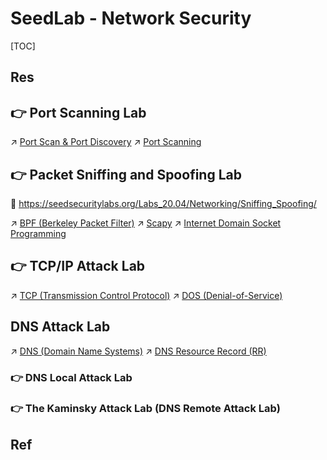 # SeedLab - Network Security

[TOC]



## Res



## 👉 Port Scanning Lab
↗ [Port Scan & Port Discovery](../../../../⛈️%20Risk%20Management/🐗%20Cybersecurity%20Threats%20&%20Attacks/🛰️%20Cyber%20Threat%20Intelligence%20(CTI)%20&%20Reconnaissance/Active%20Recon/Port%20Scan%20&%20Port%20Discovery.md)
↗ [Port Scanning](../../../Reconnaissance%20&%20Exploration/Nmap%20Proj/⭐️%20Nmap%20Mechanisms%20&%20Network%20Scanning%20Principles/Port%20Scanning/Port%20Scanning.md)


[👍 Port Scanning Techniques | Nmap]: https://nmap.org/book/man-port-scanning-techniques.html

[【nmap】常用五种扫描原理详解 -TCP SYN、完整TCP、TCP ACK、TCP FIN/Xmas/NULL、UDP]: https://blog.csdn.net/m0_62783065/article/details/126803061

[👍 网络攻防技术——端口扫描 | CSDN]: https://blog.csdn.net/day0713/article/details/123171655
[「网络攻防技术」实验二——端口扫描实验 | CSDN]: https://blog.csdn.net/qq_45755706/article/details/123149634



## 👉 Packet Sniffing and Spoofing Lab
🔗 https://seedsecuritylabs.org/Labs_20.04/Networking/Sniffing_Spoofing/

↗ [BPF (Berkeley Packet Filter)](../../../../../🔑%20CS%20Core/🏎️%20Computer%20Networking%20and%20Communication/Network%20Programming%20&%20RPC/Packet%20Analyzing%20&%20Sniffing%20&%20Spoofing/Packet%20Filtering%20Expression/BPF%20(Berkeley%20Packet%20Filter).md)
↗ [Scapy](../../../../../🔑%20CS%20Core/👩‍💻%20Computer%20Languages%20&%20Programming%20Methodology/🛠️%20Programming%20Tools%20Chain/🚠%20Application%20Runtimes%20&%20SDKs/Python%20Runtime%20Environments/📌%20Python%20Third-party%20Libs/Networking%20&%20Streaming/Scapy.md)
↗ [Internet Domain Socket Programming](../../../../../🔑%20CS%20Core/🏎️%20Computer%20Networking%20and%20Communication/Network%20Programming%20&%20RPC/Internet%20Domain%20Socket%20Programming/Internet%20Domain%20Socket%20Programming.md)

[网络攻防技术——嗅探与欺骗 | CSDN]: https://blog.csdn.net/day0713/article/details/123174731
[（SEED-Lab) Sniffing_Spoofing | CSDN]: https://blog.csdn.net/qq_51927659/article/details/122980085


## 👉 TCP/IP Attack Lab
↗ [TCP (Transmission Control Protocol)](../../../../../🔑%20CS%20Core/🏎️%20Computer%20Networking%20and%20Communication/📌%20Computer%20Networking%20Basics%20(Protocol%20Part)/0x04%20Transport%20Layer/📌%20TCP%20(Transmission%20Control%20Protocol)/TCP%20(Transmission%20Control%20Protocol).md)
↗ [DOS (Denial-of-Service)](../../../../Network%20Security/Network%20Threats%20&%20Attacks/Network%20Layer%20Attacks/DOS%20(Denial-of-Service)/DOS%20(Denial-of-Service).md)

[👍 (SEED-Lab) TCP/IP Attack Lab | CSDN]: https://blog.csdn.net/qq_51927659/article/details/122984225



## DNS Attack Lab
↗ [DNS (Domain Name Systems)](../../../../../🔑%20CS%20Core/🏎️%20Computer%20Networking%20and%20Communication/📌%20Computer%20Networking%20Basics%20(Protocol%20Part)/0x01%20Application%20Layer/🚔%20Network%20Managements%20&%20Standards/DNS%20(Domain%20Name%20Systems)/DNS%20(Domain%20Name%20Systems).md)
↗ [DNS Resource Record (RR)](../../../../../🔑%20CS%20Core/🏎️%20Computer%20Networking%20and%20Communication/📌%20Computer%20Networking%20Basics%20(Protocol%20Part)/0x01%20Application%20Layer/🚔%20Network%20Managements%20&%20Standards/DNS%20(Domain%20Name%20Systems)/DNS%20Resource%20Record%20(RR).md)

### 👉 DNS Local Attack Lab
[（SEED-Lab) DNS_Local Attack Lab | CSDN]: https://blog.csdn.net/qq_51927659/article/details/122985412
[👍 SeedLab7: Local DNS Attack Lab | CSDN]: https://blog.csdn.net/Rachel_IS/article/details/109718638


### 👉 The Kaminsky Attack Lab (DNS Remote Attack Lab)

[SeedLab8: Remote DNS Attack (Kaminsky Attack) Lab | CSDN]: https://blog.csdn.net/Rachel_IS/article/details/109718962
[SeedLab:Remote DNS Attack]: http://blog.binpang.me/2017/05/16/remote-dns-attack/

[👍 Remote DNS Cache Poisoning Attack Lab]: https://hackmd.io/@ephemeral-instance/HJc4Xxc-O#Task-4-Testing-the-Setup



## Ref

